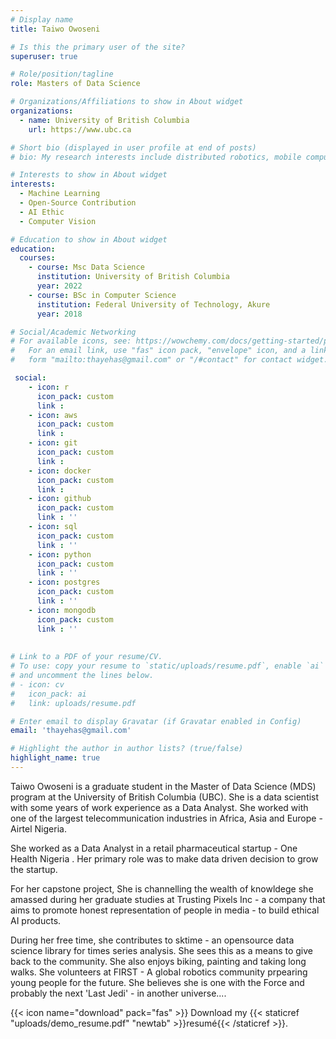 ```yaml
---
# Display name
title: Taiwo Owoseni

# Is this the primary user of the site?
superuser: true

# Role/position/tagline
role: Masters of Data Science

# Organizations/Affiliations to show in About widget
organizations:
  - name: University of British Columbia
    url: https://www.ubc.ca

# Short bio (displayed in user profile at end of posts)
# bio: My research interests include distributed robotics, mobile computing and programmable matter.

# Interests to show in About widget
interests:
  - Machine Learning
  - Open-Source Contribution
  - AI Ethic
  - Computer Vision

# Education to show in About widget
education:
  courses:
    - course: Msc Data Science
      institution: University of British Columbia 
      year: 2022
    - course: BSc in Computer Science
      institution: Federal University of Technology, Akure
      year: 2018

# Social/Academic Networking
# For available icons, see: https://wowchemy.com/docs/getting-started/page-builder/#icons
#   For an email link, use "fas" icon pack, "envelope" icon, and a link in the
#   form "mailto:thayehas@gmail.com" or "/#contact" for contact widget.

 social:
    - icon: r
      icon_pack: custom
      link : 
    - icon: aws
      icon_pack: custom
      link : 
    - icon: git
      icon_pack: custom
      link : 
    - icon: docker
      icon_pack: custom
      link : 
    - icon: github
      icon_pack: custom
      link : ''
    - icon: sql
      icon_pack: custom
      link : ''
    - icon: python
      icon_pack: custom
      link : ''
    - icon: postgres
      icon_pack: custom
      link : ''
    - icon: mongodb
      icon_pack: custom
      link : ''
      
 
# Link to a PDF of your resume/CV.
# To use: copy your resume to `static/uploads/resume.pdf`, enable `ai` icons in `params.toml`,
# and uncomment the lines below.
# - icon: cv
#   icon_pack: ai
#   link: uploads/resume.pdf

# Enter email to display Gravatar (if Gravatar enabled in Config)
email: 'thayehas@gmail.com'

# Highlight the author in author lists? (true/false)
highlight_name: true
---
```


Taiwo Owoseni is a graduate student in the Master of Data Science (MDS) program at the University of British Columbia (UBC). She is a data scientist with some years of work experience as a Data Analyst. She worked with one of the largest telecommunication industries in Africa, Asia and Europe - Airtel Nigeria. 

She worked as a Data Analyst in a retail pharmaceutical startup - One Health Nigeria . Her primary role was to make data driven decision to grow the startup.

For her capstone project, She is channelling the wealth of knowldege she amassed during her graduate studies at Trusting Pixels Inc - a company that aims to promote honest representation of people in media - to build ethical AI products.


During her free time, she contributes to sktime - an opensource  data science library for times series analysis. She sees this as a means to give back to the community. She also enjoys biking, painting and taking long walks. She volunteers at FIRST - A global robotics community prpearing young people for the future.  She believes she is one with the Force and probably the next 'Last Jedi' - in another universe....



{{< icon name="download" pack="fas" >}} Download my {{< staticref "uploads/demo_resume.pdf" "newtab" >}}resumé{{< /staticref >}}.
